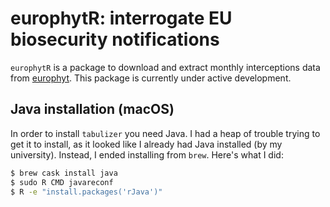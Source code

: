 # europhytR: interrogate EU biosecurity notifications

`europhytR` is a package to download and extract monthly interceptions data from [europhyt](http://ec.europa.eu/food/plant/plant_health_biosecurity/europhyt_en). This package is currently under active development.

## Java installation (macOS)

In order to install `tabulizer` you need Java. I had a heap of trouble trying to get it to install, as it looked like I already had Java installed (by my university). Instead, I ended installing from `brew`. Here's what I did:

```bash
$ brew cask install java
$ sudo R CMD javareconf
$ R -e "install.packages('rJava')"
```
